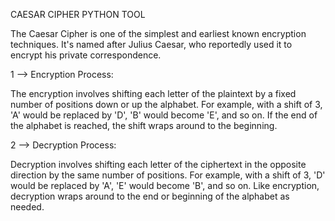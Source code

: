 CAESAR CIPHER PYTHON TOOL

The Caesar Cipher is one of the simplest and earliest known encryption techniques. It's named after Julius Caesar, who reportedly used it to encrypt his private correspondence.

1 --> Encryption Process:

  The encryption involves shifting each letter of the plaintext by a fixed number of positions down or up the alphabet.
  For example, with a shift of 3, 'A' would be replaced by 'D', 'B' would become 'E', and so on.
  If the end of the alphabet is reached, the shift wraps around to the beginning.

2 --> Decryption Process:

  Decryption involves shifting each letter of the ciphertext in the opposite direction by the same number of positions.
  For example, with a shift of 3, 'D' would be replaced by 'A', 'E' would become 'B', and so on.
  Like encryption, decryption wraps around to the end or beginning of the alphabet as needed.
